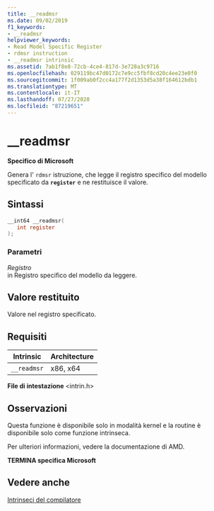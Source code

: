 ```yaml
---
title: __readmsr
ms.date: 09/02/2019
f1_keywords:
- __readmsr
helpviewer_keywords:
- Read Model Specific Register
- rdmsr instruction
- __readmsr intrinsic
ms.assetid: 7ab1f8e8-72cb-4ce4-817d-3e728a3c9716
ms.openlocfilehash: 029119bc47d0172c7e9cc5fbf8cd20c4ee23e0f0
ms.sourcegitcommit: 1f009ab0f2cc4a177f2d1353d5a38f164612bdb1
ms.translationtype: MT
ms.contentlocale: it-IT
ms.lasthandoff: 07/27/2020
ms.locfileid: "87219651"
---
```

# <a name="__readmsr"></a>__readmsr

**Specifico di Microsoft**

Genera l' `rdmsr` istruzione, che legge il registro specifico del modello specificato da **`register`** e ne restituisce il valore.

## <a name="syntax"></a>Sintassi

```C
__int64 __readmsr(
   int register
);
```

### <a name="parameters"></a>Parametri

*Registro*\
in Registro specifico del modello da leggere.

## <a name="return-value"></a>Valore restituito

Valore nel registro specificato.

## <a name="requirements"></a>Requisiti

|Intrinsic|Architecture|
|---------------|------------------|
|`__readmsr`|x86, x64|

**File di intestazione** \<intrin.h>

## <a name="remarks"></a>Osservazioni

Questa funzione è disponibile solo in modalità kernel e la routine è disponibile solo come funzione intrinseca.

Per ulteriori informazioni, vedere la documentazione di AMD.

**TERMINA specifica Microsoft**

## <a name="see-also"></a>Vedere anche

[Intrinseci del compilatore](../intrinsics/compiler-intrinsics.md)
